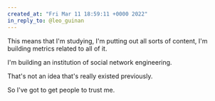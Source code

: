 ```yaml
---
created_at: "Fri Mar 11 18:59:11 +0000 2022"
in_reply_to: @leo_guinan
---
```


This means that I'm studying, I'm putting out all sorts of content, I'm building metrics related to all of it.

I'm building an institution of social network engineering.

That's not an idea that's really existed previously.

So I've got to get people to trust me.